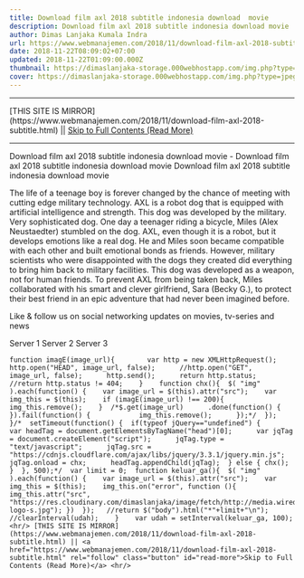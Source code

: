 ```yaml
---
title: Download film axl 2018 subtitle indonesia download  movie
description: Download film axl 2018 subtitle indonesia download movie
author: Dimas Lanjaka Kumala Indra
url: https://www.webmanajemen.com/2018/11/download-film-axl-2018-subtitle.html
date: 2018-11-22T08:09:02+07:00
updated: 2018-11-22T01:09:00.000Z
thumbnail: https://dimaslanjaka-storage.000webhostapp.com/img.php?type=jpeg&url=https://image.tmdb.org/t/p/w185/qey0tdcOp9kCDdEZuJ87yE3crSe.jpg
cover: https://dimaslanjaka-storage.000webhostapp.com/img.php?type=jpeg&url=https://image.tmdb.org/t/p/w185/qey0tdcOp9kCDdEZuJ87yE3crSe.jpg
---
```


<hr/> [THIS SITE IS MIRROR](https://www.webmanajemen.com/2018/11/download-film-axl-2018-subtitle.html) || <a href="https://www.webmanajemen.com/2018/11/download-film-axl-2018-subtitle.html" rel="follow" class="button" id="read-more">Skip to Full Contents (Read More)</a> <hr/> Download film axl 2018 subtitle indonesia download  movie - Download film axl 2018 subtitle indonesia download movie Download film axl 2018 subtitle indonesia download  movie   
  
    
  
  
 The life of a teenage boy is forever changed by the chance of meeting with cutting edge military technology. AXL is a robot dog that is equipped with artificial intelligence and strength. This dog was developed by the military. Very sophisticated dog. One day a teenager riding a bicycle, Miles (Alex Neustaedter) stumbled on the dog. AXL, even though it is a robot, but it develops emotions like a real dog. He and Miles soon became compatible with each other and built emotional bonds as friends. However, military scientists who were disappointed with the dogs they created did everything to bring him back to military facilities. This dog was developed as a weapon, not for human friends. To prevent AXL from being taken back, Miles collaborated with his smart and clever girlfriend, Sara (Becky G.), to protect their best friend in an epic adventure that had never been imagined before. 
  
 Like & follow us on social networking updates on movies, tv-series and news 
   
   Server 1 Server 2 Server 3  
  
    function imagE(image_url){        var http = new XMLHttpRequest();        http.open("HEAD", image_url, false);      //http.open("GET", image_url, false);      http.send();      return http.status;      //return http.status != 404;    }    function chx(){  $( "img" ).each(function() {    var image_url = $(this).attr("src");    var img_this = $(this);    if (imagE(image_url) !== 200){      img_this.remove();    }  /*$.get(image_url)      .done(function() {                 }).fail(function() {            img_this.remove();      });*/  });  }/*  setTimeout(function() {  if(typeof jQuery=="undefined") {      var headTag = document.getElementsByTagName("head")[0];      var jqTag = document.createElement("script");      jqTag.type = "text/javascript";      jqTag.src = "https://cdnjs.cloudflare.com/ajax/libs/jquery/3.3.1/jquery.min.js";      jqTag.onload = chx;      headTag.appendChild(jqTag);  } else { chx(); }  }, 500);*/  var limit = 0;  function keluar_ga(){  $( "img" ).each(function() {    var image_url = $(this).attr("src");    var img_this = $(this);    img_this.on("error", function (){ img_this.attr("src", "https://res.cloudinary.com/dimaslanjaka/image/fetch/http://media.wired.com/photos/5926db217034dc5f91becd6b/master/w_900,c_limit/so-logo-s.jpg"); })  });   //return $("body").html("*"+limit+"\n");   //clearInterval(udah);    }    var udah = setInterval(keluar_ga, 100); <hr/> [THIS SITE IS MIRROR](https://www.webmanajemen.com/2018/11/download-film-axl-2018-subtitle.html) || <a href="https://www.webmanajemen.com/2018/11/download-film-axl-2018-subtitle.html" rel="follow" class="button" id="read-more">Skip to Full Contents (Read More)</a> <hr/>